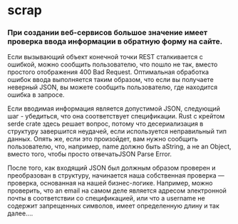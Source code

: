 # scrap
### При создании веб-сервисов большое значение имеет проверка ввода информации в обратную форму на сайте. 
Если вызывающий объект конечной точки REST сталкивается с ошибкой, можно сообщить пользователю, что пошло не так, вместо простого отображения 400 Bad Request. Оптимальная обработка ошибок ввода выполняется таким образом, что если вы получаете неверный JSON, вы можете сообщить пользователю, где находится ошибка в запросе.

Если вводимая информация является допустимой JSON, следующий шаг - убедиться, что она соответствует спецификации. Rust с крейтом serde crate здесь решает вопрос, потому что десериализация в структуру завершится неудачей, если используется неправильный тип данных. Опять же, если это произойдет, вам нужно сообщить пользователю, что, например, name должно быть aString, а не an Object, вместо того, чтобы просто отвечатьJSON Parse Error.

После того, как входящий JSON был должным образом проверен и преобразован в структуру, начинается наша собственная проверка — проверка, основанная на нашей бизнес-логике. Например, можно проверить, что an email на самом деле является адресом электронной почты в соответствии со спецификацией, или что a username не содержит запрещенных символов, имеет определенную длину и так далее....
